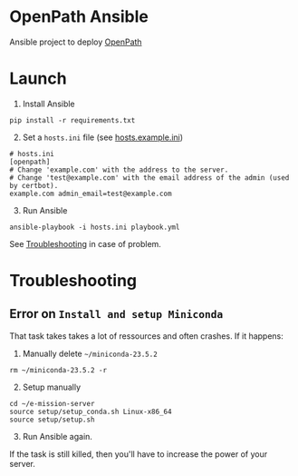 # OpenPath Ansible
Ansible project to deploy [OpenPath](https://github.com/e-mission/e-mission-server)

# Launch
1. Install Ansible
``` shell
pip install -r requirements.txt
```

2. Set a `hosts.ini` file (see [hosts.example.ini](hosts.example.ini))
```
# hosts.ini
[openpath]
# Change 'example.com' with the address to the server.
# Change 'test@example.com' with the email address of the admin (used by certbot).
example.com admin_email=test@example.com
```

3. Run Ansible
``` shell
ansible-playbook -i hosts.ini playbook.yml
```
See [Troubleshooting](#troubleshooting) in case of problem.

# Troubleshooting
## Error on `Install and setup Miniconda` 
That task takes takes a lot of ressources and often crashes. If it happens:
1. Manually delete `~/miniconda-23.5.2`
```shell
rm ~/miniconda-23.5.2 -r
```
2. Setup manually
``` shell
cd ~/e-mission-server
source setup/setup_conda.sh Linux-x86_64
source setup/setup.sh
```
3. Run Ansible again.

If the task is still killed, then you'll have to increase the power of your server.
